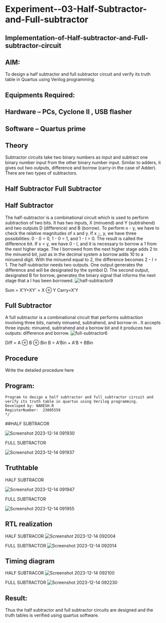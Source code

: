 # Experiment--03-Half-Subtractor-and-Full-subtractor
## Implementation-of-Half-subtractor-and-Full-subtractor-circuit
## AIM:
To design a half subtractor and full subtractor circuit and verify its truth table in Quartus using Verilog programming.

## Equipments Required:
## Hardware – PCs, Cyclone II , USB flasher
## Software – Quartus prime
## Theory
Subtractor circuits take two binary numbers as input and subtract one binary number input from the other binary number input. Similar to adders, it gives out two outputs, difference and borrow (carry-in the case of Adder). There are two types of subtractors.

## Half Subtractor Full Subtractor
## Half Subtractor
The half-subtractor is a combinational circuit which is used to perform subtraction of two bits. It has two inputs, X (minuend) and Y (subtrahend) and two outputs D (difference) and B (borrow). To perform x - y, we have to check the relative magnitudes of x and y. If x ;;, y, we have three possibilities: 0 - 0 = 0, 1 - 0 = 1, and 1 - I = 0. The result is called the difference bit. If x < y, we have 0 - I, and it is necessary to borrow a 1 from the next higher stage. The I borrowed from the next higher stage adds 2 to the minuend bit, just as in the decimal system a borrow adds 10 to a minuend digit. With the minuend equal to 2, the difference becomes 2 - I = 1. The half-subtractor needs two outputs. One output generates the difference and will be designated by the symbol D. The second output, designated B for borrow, generates the binary signal that informs the next stage that a I has been borrowed.
![half-subtractor9](https://user-images.githubusercontent.com/36288975/166112538-58c3bc7c-ee5d-4e6a-ac8d-8e8328efe27a.png)


Sum = X'Y+XY' = X ⊕ Y
Carry=X'Y

## Full Subtractor
A full subtractor is a combinational circuit that performs subtraction involving three bits, namely minuend, subtrahend, and borrow-in . It accepts three inputs: minuend, subtrahend and a borrow bit and it produces two outputs: difference and borrow. 
![full-subtractor6](https://user-images.githubusercontent.com/36288975/166112541-24c68359-3de8-4674-ae22-8272ffc385ed.png)


Diff = A ⊕ B ⊕ Bin B = A'Bin + A'B + BBin

## Procedure



Write the detailed procedure here 


## Program:
```/*
Program to design a half subtractor and full subtractor circuit and verify its truth table in quartus using Verilog programming.
Developed by: NARESH.R
RegisterNumber:  23005559
*/
````
##HALF SUBTRACOR

![Screenshot 2023-12-14 091930](https://github.com/feryjfgkuyfgewjfgew/Experiment--03-Half-Subtractor-and-Full-subtractor/assets/150319377/255de6b7-1ca2-4b7f-a7d5-00cf78951909)

FULL SUBTRACTOR

![Screenshot 2023-12-14 091937](https://github.com/feryjfgkuyfgewjfgew/Experiment--03-Half-Subtractor-and-Full-subtractor/assets/150319377/79b9dcea-4f42-4734-a5b2-69595b37851b)

## Truthtable
HALF SUBTRACOR

![Screenshot 2023-12-14 091947](https://github.com/feryjfgkuyfgewjfgew/Experiment--03-Half-Subtractor-and-Full-subtractor/assets/150319377/94da8dd0-f0f4-48b4-a895-b5544cd58a78)

FULL SUBTRACTOR

![Screenshot 2023-12-14 091955](https://github.com/feryjfgkuyfgewjfgew/Experiment--03-Half-Subtractor-and-Full-subtractor/assets/150319377/0bc22803-db15-499b-b86f-b83f7e8f9f29)


##  RTL realization
HALF SUBTRACOR
![Screenshot 2023-12-14 092004](https://github.com/feryjfgkuyfgewjfgew/Experiment--03-Half-Subtractor-and-Full-subtractor/assets/150319377/78f585bc-2c44-4759-b361-5bd203baa030)

FULL SUBTRACTOR
![Screenshot 2023-12-14 092014](https://github.com/feryjfgkuyfgewjfgew/Experiment--03-Half-Subtractor-and-Full-subtractor/assets/150319377/97bf9dde-a304-40f2-9498-6f84182cba16)

## Timing diagram 
HALF SUBTRACOR
![Screenshot 2023-12-14 092100](https://github.com/feryjfgkuyfgewjfgew/Experiment--03-Half-Subtractor-and-Full-subtractor/assets/150319377/51c2058e-0856-4eee-be0b-b41f0d8674ae)

FULL SUBTRACTOR
![Screenshot 2023-12-14 092230](https://github.com/feryjfgkuyfgewjfgew/Experiment--03-Half-Subtractor-and-Full-subtractor/assets/150319377/dc158aed-72bc-4418-9405-9f6b0521ee26)


## Result:
Thus the half subtractor and full subtractor circuits are designed and the truth tables is verified using quartus software.
